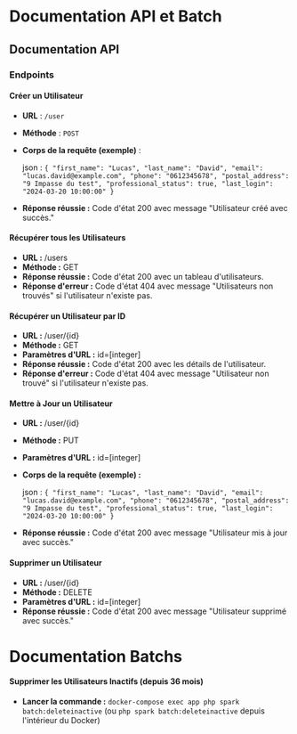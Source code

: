 # Documentation API et Batch

## Documentation API

### Endpoints

#### Créer un Utilisateur

- **URL** : `/user`
- **Méthode** : `POST`
- **Corps de la requête (exemple)** :

    json :
    `{
    "first_name": "Lucas",
    "last_name": "David",
    "email": "lucas.david@example.com",
    "phone": "0612345678",
    "postal_address": "9 Impasse du test",
    "professional_status": true,
    "last_login": "2024-03-20 10:00:00"
    }`
- **Réponse réussie :** Code d'état 200 avec message "Utilisateur créé avec succès."

#### Récupérer tous les Utilisateurs
- **URL :** /users
- **Méthode :** GET
- **Réponse réussie :** Code d'état 200 avec un tableau d'utilisateurs.
- **Réponse d'erreur :** Code d'état 404 avec message "Utilisateurs non trouvés" si l'utilisateur n'existe pas.

#### Récupérer un Utilisateur par ID
- **URL :** /user/{id}
- **Méthode :** GET
- **Paramètres d'URL :** id=[integer]
- **Réponse réussie :** Code d'état 200 avec les détails de l'utilisateur.
- **Réponse d'erreur :** Code d'état 404 avec message "Utilisateur non trouvé" si l'utilisateur n'existe pas.

#### Mettre à Jour un Utilisateur
- **URL :** /user/{id}
- **Méthode :** PUT
- **Paramètres d'URL :** id=[integer]
- **Corps de la requête (exemple) :**

    json :
    `{
    "first_name": "Lucas",
    "last_name": "David",
    "email": "lucas.david@example.com",
    "phone": "0612345678",
    "postal_address": "9 Impasse du test",
    "professional_status": true,
    "last_login": "2024-03-20 10:00:00"
    }`
- **Réponse réussie :** Code d'état 200 avec message "Utilisateur mis à jour avec succès."

#### Supprimer un Utilisateur
- **URL :** /user/{id}
- **Méthode :** DELETE
- **Paramètres d'URL :** id=[integer]
- **Réponse réussie :** Code d'état 200 avec message "Utilisateur supprimé avec succès."


# Documentation Batchs

#### Supprimer les Utilisateurs Inactifs (depuis 36 mois)
- **Lancer la commande :** `docker-compose exec app php spark batch:deleteinactive` (ou `php spark batch:deleteinactive` depuis l'intérieur du Docker)
